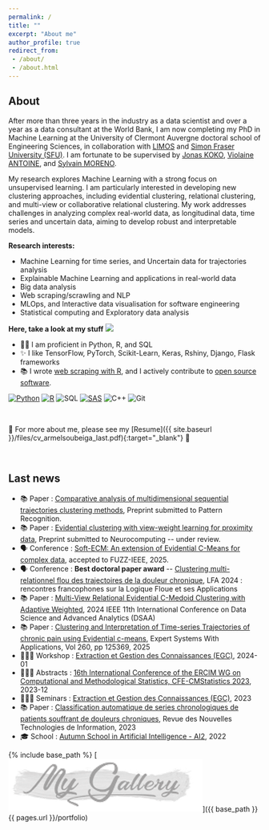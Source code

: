 ```yaml
---
permalink: /
title: ""
excerpt: "About me"
author_profile: true
redirect_from:
 - /about/
 - /about.html
---
```


About
------
After more than three years in the industry as a data scientist and over a year as a data consultant at the World Bank, I am now completing my PhD in Machine Learning at the University of Clermont Auvergne doctoral school of Engineering Sciences, in collaboration with [LIMOS](https://limos.fr/) and [Simon Fraser University (SFU)](https://www.sfu.ca/). I am fortunate to be supervised by [Jonas KOKO](https://perso.isima.fr/~jokoko/), [Violaine ANTOINE](https://perso.isima.fr/~viantoin/), and [Sylvain MORENO](https://www.digitalhealthcircle.ca/).  

My research explores Machine Learning with a strong focus on unsupervised learning. I am particularly interested in developing new clustering approaches, including evidential clustering, relational clustering, and multi-view or collaborative relational clustering. My work addresses challenges in analyzing complex real-world data, as longitudinal data, time series and uncertain data, aiming to develop robust and interpretable models.  

**Research interests:**

- Machine Learning for time series, and Uncertain data for trajectories analysis
- Explainable Machine Learning and applications in real-world data
- Big data analysis
- Web scraping/scrawling and NLP
- MLOps, and Interactive data visualisation for software engineering
- Statistical computing and Exploratory data analysis

**Here, take a look at my stuff**  <img src="https://raw.githubusercontent.com/aemmadi/aemmadi/master/wave.gif" width="20px">

- 👨‍💻 I am proficient in Python, R, and SQL
- ✨ I like TensorFlow, PyTorch, Scikit-Learn, Keras, Rshiny, Django, Flask frameworks
- 📚 I wrote [web scraping with R](https://www.amazon.fr/dp/B0B6XGTXKP), and I actively contribute to [open source software](https://armelsoubeiga.github.io/talks/).

[![Python](https://img.shields.io/badge/-programming-black?style=flat-square&logo=python&link=https://github.com/armelsoubeiga)](https://github.com/armelsoubeiga)
[![R](https://img.shields.io/badge/-programming-black?style=flat-square&logo=r&link=https://github.com/armelsoubeiga)](https://github.com/armelsoubeiga)
![SQL](https://img.shields.io/badge/SQL-programming-black?style=flat-square&logo=sql)
[![SAS](https://img.shields.io/badge/SAS-programming-black)](https://github.com/armelsoubeiga)
![C++](https://img.shields.io/badge/-C++-00599C?style=flat-square&logo=c)
![Git](https://img.shields.io/badge/-Git-black?style=flat-square&logo=git)

<br/>

📄 For more about me, please see my [Resume]({{ site.baseurl }}/files/cv_armelsoubeiga_last.pdf){:target="_blank"} 📄

<br/>

**Last news**
------
- 📚 Paper : [Comparative analysis of multidimensional sequential trajectories clustering methods](), Preprint submitted to Pattern Recognition.
- 📚 Paper : [Evidential clustering with view-weight learning for proximity data](), Preprint submitted to Neurocomputing -- under review.
- 🗣️ Conference : [Soft-ECM: An extension of Evidential C-Means for complex data](), accepted to FUZZ-IEEE, 2025.
- 🗣️ Conference : **Best doctoral paper award** -- [Clustering multi-relationnel flou des trajectoires de la douleur chronique](https://armelsoubeiga.github.io/publications/2024-11-07-lfa2024), LFA 2024 : rencontres francophones sur la Logique Floue et ses Applications
- 📚 Paper : [Multi-View Relational Evidential C-Medoid Clustering with Adaptive Weighted](https://armelsoubeiga.github.io/publications/2024-10-06-Multi-View-Relational-Evidential-C-Medoid-Clustering-with-Adaptive-Weighted), 2024 IEEE 11th International Conference on Data Science and Advanced Analytics (DSAA)
- 📚 Paper : [Clustering and Interpretation of Time-series Trajectories of chronic pain using Evidential c-means](https://armelsoubeiga.github.io/publications/2024-09-20-Clustering-and-Interpretation-of-Time-series-rajectories-journalversion), Expert Systems With Applications, Vol 260, pp 125369, 2025
- 👨🏾‍🏫 Workshop : [ Extraction et Gestion des Connaissances (EGC)](https://iutdijon.u-bourgogne.fr/egc2024/), 2024-01
- 👨🏾‍🏫 Abstracts : [ 16th International Conference of the ERCIM WG on Computational and Methodological Statistics, CFE-CMStatistics 2023](https://www.cmstatistics.org/CMStatistics2023/docs/BoA.pdf?20231128014621), 2023-12
- 👨🏾‍🏫 Seminars : [ Extraction et Gestion des Connaissances (EGC)](https://egc2023.sciencesconf.org/), 2023
- 📚 Paper : [Classification automatique de series chronologiques de patients souffrant de douleurs chroniques](https://armelsoubeiga.github.io/publications/2023-01-16-Clustering-ecm-chronic-pain), Revue des Nouvelles Technologies de Information, 2023
- 🎓 School : [Autumn School in Artificial Intelligence - AI2](http://ia2.gdria.fr/autumn-school-in-artificial-intelligence/), 2022


{% include base_path %}
[![](images/porfolio/mygal.PNG)]({{ base_path }}{{ pages.url }}/portfolio)
